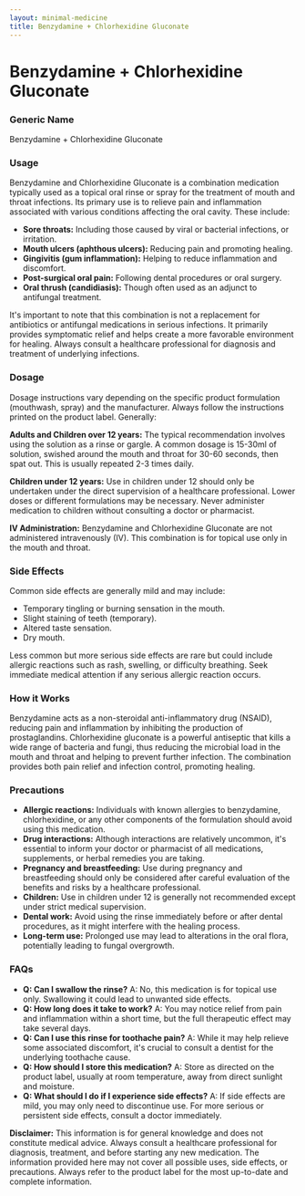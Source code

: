 ```yaml
---
layout: minimal-medicine
title: Benzydamine + Chlorhexidine Gluconate
---
```


# Benzydamine + Chlorhexidine Gluconate
### Generic Name
Benzydamine + Chlorhexidine Gluconate


### Usage

Benzydamine and Chlorhexidine Gluconate is a combination medication typically used as a topical oral rinse or spray for the treatment of mouth and throat infections.  Its primary use is to relieve pain and inflammation associated with various conditions affecting the oral cavity. These include:

* **Sore throats:**  Including those caused by viral or bacterial infections, or irritation.
* **Mouth ulcers (aphthous ulcers):**  Reducing pain and promoting healing.
* **Gingivitis (gum inflammation):** Helping to reduce inflammation and discomfort.
* **Post-surgical oral pain:** Following dental procedures or oral surgery.
* **Oral thrush (candidiasis):** Though often used as an adjunct to antifungal treatment.

It's important to note that this combination is not a replacement for antibiotics or antifungal medications in serious infections. It primarily provides symptomatic relief and helps create a more favorable environment for healing.  Always consult a healthcare professional for diagnosis and treatment of underlying infections.


### Dosage

Dosage instructions vary depending on the specific product formulation (mouthwash, spray) and the manufacturer. Always follow the instructions printed on the product label.  Generally:

**Adults and Children over 12 years:**  The typical recommendation involves using the solution as a rinse or gargle.  A common dosage is 15-30ml of solution, swished around the mouth and throat for 30-60 seconds, then spat out.  This is usually repeated 2-3 times daily.

**Children under 12 years:**  Use in children under 12 should only be undertaken under the direct supervision of a healthcare professional.  Lower doses or different formulations may be necessary.  Never administer medication to children without consulting a doctor or pharmacist.

**IV Administration:** Benzydamine and Chlorhexidine Gluconate are not administered intravenously (IV).  This combination is for topical use only in the mouth and throat.


### Side Effects

Common side effects are generally mild and may include:

* Temporary tingling or burning sensation in the mouth.
* Slight staining of teeth (temporary).
* Altered taste sensation.
* Dry mouth.

Less common but more serious side effects are rare but could include allergic reactions such as rash, swelling, or difficulty breathing.  Seek immediate medical attention if any serious allergic reaction occurs.


### How it Works

Benzydamine acts as a non-steroidal anti-inflammatory drug (NSAID), reducing pain and inflammation by inhibiting the production of prostaglandins.  Chlorhexidine gluconate is a powerful antiseptic that kills a wide range of bacteria and fungi, thus reducing the microbial load in the mouth and throat and helping to prevent further infection.  The combination provides both pain relief and infection control, promoting healing.


### Precautions

* **Allergic reactions:** Individuals with known allergies to benzydamine, chlorhexidine, or any other components of the formulation should avoid using this medication.
* **Drug interactions:** Although interactions are relatively uncommon, it's essential to inform your doctor or pharmacist of all medications, supplements, or herbal remedies you are taking.
* **Pregnancy and breastfeeding:**  Use during pregnancy and breastfeeding should only be considered after careful evaluation of the benefits and risks by a healthcare professional.
* **Children:**  Use in children under 12 is generally not recommended except under strict medical supervision.
* **Dental work:** Avoid using the rinse immediately before or after dental procedures, as it might interfere with the healing process.
* **Long-term use:** Prolonged use may lead to alterations in the oral flora, potentially leading to fungal overgrowth.


### FAQs

* **Q: Can I swallow the rinse?** A: No, this medication is for topical use only. Swallowing it could lead to unwanted side effects.
* **Q: How long does it take to work?** A: You may notice relief from pain and inflammation within a short time, but the full therapeutic effect may take several days.
* **Q: Can I use this rinse for toothache pain?** A: While it may help relieve some associated discomfort, it's crucial to consult a dentist for the underlying toothache cause.
* **Q: How should I store this medication?** A: Store as directed on the product label, usually at room temperature, away from direct sunlight and moisture.
* **Q: What should I do if I experience side effects?** A:  If side effects are mild, you may only need to discontinue use. For more serious or persistent side effects, consult a doctor immediately.


**Disclaimer:** This information is for general knowledge and does not constitute medical advice. Always consult a healthcare professional for diagnosis, treatment, and before starting any new medication.  The information provided here may not cover all possible uses, side effects, or precautions.  Always refer to the product label for the most up-to-date and complete information.
